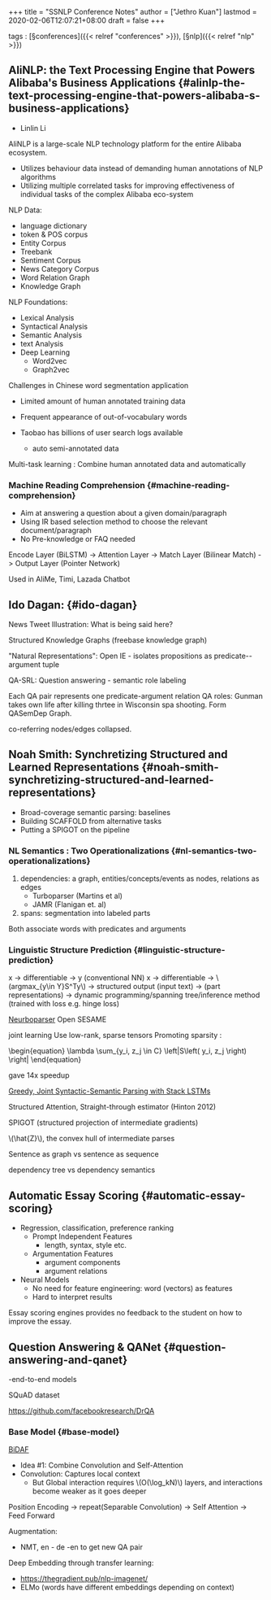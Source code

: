 +++
title = "SSNLP Conference Notes"
author = ["Jethro Kuan"]
lastmod = 2020-02-06T12:07:21+08:00
draft = false
+++

tags
: [§conferences]({{< relref "conferences" >}}), [§nlp]({{< relref "nlp" >}})


## AliNLP: the Text Processing Engine that Powers Alibaba's Business Applications {#alinlp-the-text-processing-engine-that-powers-alibaba-s-business-applications}

-   Linlin Li

AliNLP is a large-scale NLP technology platform for the entire Alibaba
ecosystem.

-   Utilizes behaviour data instead of demanding human annotations of
    NLP algorithms
-   Utilizing multiple correlated tasks for improving effectiveness of
    individual tasks of the complex Alibaba eco-system

NLP Data:

-   language dictionary
-   token & POS corpus
-   Entity Corpus
-   Treebank
-   Sentiment Corpus
-   News Category Corpus
-   Word Relation Graph
-   Knowledge Graph

NLP Foundations:

-   Lexical Analysis
-   Syntactical Analysis
-   Semantic Analysis
-   text Analysis
-   Deep Learning
    -   Word2vec
    -   Graph2vec

Challenges in Chinese word segmentation application

-   Limited amount of human annotated training data
-   Frequent appearance of out-of-vocabulary words

-   Taobao has billions of user search logs available
    -   auto semi-annotated data

Multi-task learning : Combine human annotated data and automatically


### Machine Reading Comprehension {#machine-reading-comprehension}

-   Aim at answering a question about a given domain/paragraph
-   Using IR based selection method to choose the relevant document/paragraph
-   No Pre-knowledge or FAQ needed

Encode Layer (BiLSTM) -> Attention Layer -> Match Layer (Bilinear
Match) -> Output Layer (Pointer Network)

Used in AliMe, Timi, Lazada Chatbot


## Ido Dagan: {#ido-dagan}

News Tweet Illustration: What is being said here?

Structured Knowledge Graphs (freebase knowledge graph)

"Natural Representations": Open IE - isolates propositions as
predicate--argument tuple

QA-SRL: Question answering - semantic role labeling

Each QA pair represents one predicate-argument relation
QA roles: Gunman takes own life after killing thrtee in Wisconsin spa
shooting. Form QASemDep Graph.

co-referring nodes/edges collapsed.


## Noah Smith: Synchretizing Structured and Learned Representations {#noah-smith-synchretizing-structured-and-learned-representations}

-   Broad-coverage semantic parsing: baselines
-   Building SCAFFOLD from alternative tasks
-   Putting a SPIGOT on the pipeline


### NL Semantics : Two Operationalizations {#nl-semantics-two-operationalizations}

1.  dependencies: a graph, entities/concepts/events as nodes,
    relations as edges
    -   Turboparser (Martins et al)
    -   JAMR (Flanigan et. al)
2.  spans: segmentation into labeled parts

Both associate words with predicates and arguments


### Linguistic Structure Prediction {#linguistic-structure-prediction}

x -> differentiable -> y (conventional NN)
x -> differentiable -> \\(argmax\_{y\in Y}S^Ty\\) -> structured output
(input text) -> (part representations) -> dynamic programming/spanning
tree/inference method (trained with loss e.g. hinge loss)

[Neurboparser](https://github.com/Noahs-ARK/NeurboParser)
Open SESAME

joint learning
Use low-rank, sparse tensors
Promoting sparsity :

\begin{equation}
  \lambda \sum\_{y\_i, z\_j \in C} \left|S\left( y\_i, z\_j \right) \right|
\end{equation}

gave 14x speedup

[Greedy, Joint Syntactic-Semantic Parsing with Stack LSTMs](https://arxiv.org/abs/1606.08954)

Structured Attention, Straight-through estimator (Hinton 2012)

SPIGOT (structured projection of intermediate gradients)

\\(\hat{Z}\\), the convex hull of intermediate parses

Sentence as graph vs sentence as sequence

dependency tree vs dependency semantics


## Automatic Essay Scoring {#automatic-essay-scoring}

-   Regression, classification, preference ranking
    -   Prompt Independent Features
        -   length, syntax, style etc.
    -   Argumentation Features
        -   argument components
        -   argument relations
-   Neural Models
    -   No need for feature engineering: word (vectors) as features
    -   Hard to interpret results

Essay scoring engines provides no feedback to the student on how to
improve the essay.


## Question Answering & QANet {#question-answering-and-qanet}

-end-to-end models

SQuAD dataset

<https://github.com/facebookresearch/DrQA>


### Base Model {#base-model}

[BiDAF](https://allenai.github.io/bi-att-flow/)

-   Idea #1: Combine Convolution and Self-Attention
-   Convolution: Captures local context
    -   But Global interaction requires \\(O(\log\_kN)\\) layers, and
        interactions become weaker as it goes deeper

Position Encoding -> repeat(Separable Convolution) -> Self Attention
-> Feed Forward

Augmentation:

-   NMT, en - de -en  to get new QA pair

Deep Embedding through transfer learning:

-   <https://thegradient.pub/nlp-imagenet/>
-   ELMo (words have different embeddings depending on context)
